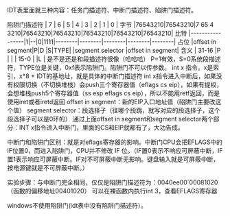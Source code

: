 IDT表里面就三种内容：任务门描述符、中断门描述符、陷阱门描述符。

陷阱门描述符
|   7    |     6  |     5     |   4    |   3    |   2    |   1    |   0    |  字节
|76543210|76543210|7 65 4 3210|76543210|76543210|76543210|76543210|76543210|  比特
|-----------------|1|--|0|1111|--------|--------|--------|--------|--------|  占位
|offset in segment|P|D |S|TYPE|        |segment selector |offset in segment|  含义
|     31-16         |P |               |                 |       15-0      |
                    |L |
是不是还是和段描述符很像（哈哈哈）
P=1有效，S=0系统段描述符，TYPE位是关键，0xf表示陷阱门。陷阱门不可以传参数。
int x 指令，x是索引，x*8 + IDT的基地址，就是具体的中断门描述符
int x指令进入中断后，如果没有权限切换（不切换堆栈）会push三个寄存器值（eflags cs eip），如果有提权，会想堆栈push5个寄存器值（ss esp eflags cs eip），所以不能用retf返回，而是使用iret或者iretd返回
offset in segment：新的EIP入口地址值（陷阱门主要改这个值）
segment selector：段选择子（往哪个段跳，就写对应的段选择子，这个段选择子可以是0环的）
通过上面offset in segment和segment selector两个部分：INT x指令进入中断门，里面的CS和EIP就都有了，大功告成。

中断门和陷阱门区别：就是对eflags寄存器的影响。中断门CPU会把EFLAGS中的IF位置0，而进入陷阱门，CPU并不修改 IF 位。（IF置0表示不响应可屏蔽中断，IF置1表示响应可屏蔽中断。IF对不可屏蔽中断无影响。键盘输入就是可屏蔽中断，按电源键就是不可屏蔽中断。）

实验步骤：与中断门完全相同，仅仅是陷阱门描述符为：0040ee00`00081020（函数的偏移地址00401020）
可以在裸函数内执行int 3，查看EFLAGS寄存器

windows不使用陷阱门(idt表中没有陷阱门描述符）。
